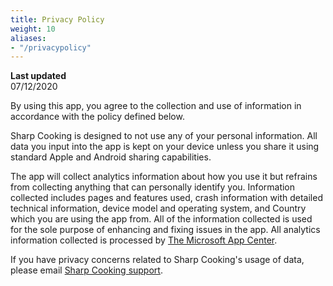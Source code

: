 ```yaml
---
title: Privacy Policy
weight: 10
aliases: 
- "/privacypolicy"
---
```


**Last updated**  
07/12/2020

By using this app, you agree to the collection and use of information in accordance with the policy defined below.

Sharp Cooking is designed to not use any of your personal information. All data you input into the app is kept on your device unless you share it using standard Apple and Android sharing capabilities.

The app will collect analytics information about how you use it but refrains from collecting anything that can personally identify you. Information collected includes pages and features used, crash information with detailed technical information, device model and operating system, and Country which you are using the app from. All of the information collected is used for the sole purpose of enhancing and fixing issues in the app. All analytics information collected is processed by [The Microsoft App Center](https://appcenter.ms).

If you have privacy concerns related to Sharp Cooking's usage of data, please email [Sharp Cooking support](mailto:lpains.wp@gmail.com).